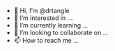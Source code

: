 - 👋 Hi, I’m @drtangle
- 👀 I’m interested in ...
- 🌱 I’m currently learning ...
- 💞️ I’m looking to collaborate on ...
- 📫 How to reach me ...

<!---
drtangle/drtangle is a ✨ special ✨ repository because its `README.md` (this file) appears on your GitHub profile.
You can click the Preview link to take a look at your changes.
--->

